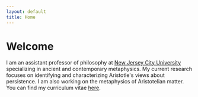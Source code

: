```yaml
---
layout: default
title: Home
---
```


# Welcome 

I am an assistant professor of philosophy at [New Jersey City University](http://www.njcu.edu) specializing in ancient and contemporary metaphysics. My current research focuses on identifying and characterizing Aristotle's views about persistence. I am also working on the metaphysics of Aristotelian matter. You can find my curriculum vitae [here](about/CV.pdf).

